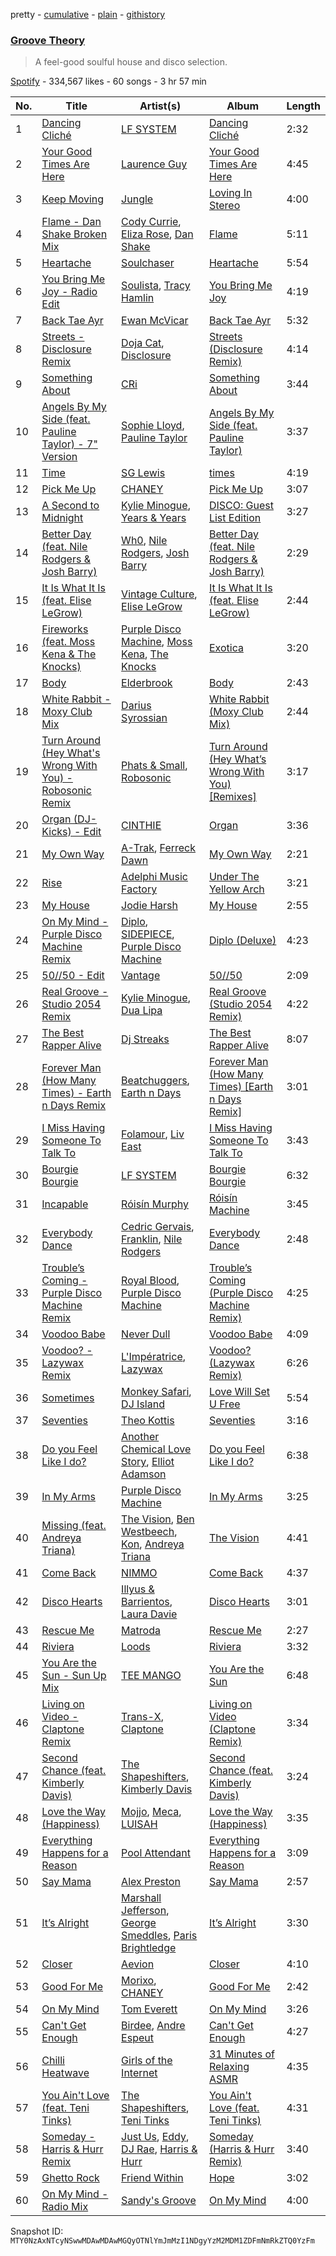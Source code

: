 pretty - [cumulative](/playlists/cumulative/37i9dQZF1DX1tW4VlEfDSS.md) - [plain](/playlists/plain/37i9dQZF1DX1tW4VlEfDSS) - [githistory](https://github.githistory.xyz/mackorone/spotify-playlist-archive/blob/main/playlists/plain/37i9dQZF1DX1tW4VlEfDSS)

### [Groove Theory](https://open.spotify.com/playlist/37i9dQZF1DX1tW4VlEfDSS)

> A feel\-good soulful house  and disco selection.

[Spotify](https://open.spotify.com/user/spotify) - 334,567 likes - 60 songs - 3 hr 57 min

| No. | Title | Artist(s) | Album | Length |
|---|---|---|---|---|
| 1 | [Dancing Cliché](https://open.spotify.com/track/3NeSlNBRvB4BMrxhA88Zke) | [LF SYSTEM](https://open.spotify.com/artist/0HxX6imltnNXJyQhu4nsiO) | [Dancing Cliché](https://open.spotify.com/album/0KXXLq1rUjATTps8cptlrH) | 2:32 |
| 2 | [Your Good Times Are Here](https://open.spotify.com/track/7tAGnxLiQTU0EjezyOjUj2) | [Laurence Guy](https://open.spotify.com/artist/1PTEiCpkzNkLNgMi1LL8JR) | [Your Good Times Are Here](https://open.spotify.com/album/6nEU8r105q0illnVY0ypDh) | 4:45 |
| 3 | [Keep Moving](https://open.spotify.com/track/4rf0IVQDFjr27T4sgah5Pf) | [Jungle](https://open.spotify.com/artist/59oA5WbbQvomJz2BuRG071) | [Loving In Stereo](https://open.spotify.com/album/3xuvOKpNqynROqZt8Tvcfh) | 4:00 |
| 4 | [Flame \- Dan Shake Broken Mix](https://open.spotify.com/track/2txuYleYPl5dOQMv70tlWD) | [Cody Currie](https://open.spotify.com/artist/0ymdoOsfzRbCoAMfJPpsEx), [Eliza Rose](https://open.spotify.com/artist/4XC335ouK6pXyq4QiIb8bP), [Dan Shake](https://open.spotify.com/artist/7wxLYZxFPf1HWPIaGesxAg) | [Flame](https://open.spotify.com/album/6JLIydfqzCoS4pf53mqdrQ) | 5:11 |
| 5 | [Heartache](https://open.spotify.com/track/3q696Hv2mRNvnlJGARCBQU) | [Soulchaser](https://open.spotify.com/artist/1kzRFs7LyMmSf4N7TEObWt) | [Heartache](https://open.spotify.com/album/6rTVbLiVUK0BVE5dbTMl2J) | 5:54 |
| 6 | [You Bring Me Joy \- Radio Edit](https://open.spotify.com/track/7up1kromWJY9ZoR747ngVV) | [Soulista](https://open.spotify.com/artist/7wTnuabmq5mpF4ENwwC8el), [Tracy Hamlin](https://open.spotify.com/artist/0oZ9W2ul2WbXflo60EAqUT) | [You Bring Me Joy](https://open.spotify.com/album/7qC8j2gTsZJk38AsoGyWKI) | 4:19 |
| 7 | [Back Tae Ayr](https://open.spotify.com/track/1AH6GkZnybM0R5WZZTj7GF) | [Ewan McVicar](https://open.spotify.com/artist/4d2NUjh9ZrzG1ZZdhpSDKH) | [Back Tae Ayr](https://open.spotify.com/album/6YGqlfu2U6aUkzPSViek27) | 5:32 |
| 8 | [Streets \- Disclosure Remix](https://open.spotify.com/track/4k6Emp6KJ4GNRyf6wUKODl) | [Doja Cat](https://open.spotify.com/artist/5cj0lLjcoR7YOSnhnX0Po5), [Disclosure](https://open.spotify.com/artist/6nS5roXSAGhTGr34W6n7Et) | [Streets \(Disclosure Remix\)](https://open.spotify.com/album/6NQXnBKeDrpQGWPQsgIiwA) | 4:14 |
| 9 | [Something About](https://open.spotify.com/track/5z3Qr6kEyJiZhB0WHJSmCQ) | [CRi](https://open.spotify.com/artist/3NaMuUYTIGm6CC3YqTuTvi) | [Something About](https://open.spotify.com/album/3qlZd2dgippiunzkO8D0pM) | 3:44 |
| 10 | [Angels By My Side \(feat\. Pauline Taylor\) \- 7" Version](https://open.spotify.com/track/4Sjb4zaYIzn254xG2lC1Y9) | [Sophie Lloyd](https://open.spotify.com/artist/6llIdnUsCdswsO6nExQIEF), [Pauline Taylor](https://open.spotify.com/artist/1OBxd0sOELyeO2h9JBKZA1) | [Angels By My Side \(feat\. Pauline Taylor\)](https://open.spotify.com/album/3AxIohtIZVMGMNVoqrl2O3) | 3:37 |
| 11 | [Time](https://open.spotify.com/track/2Oc5ez4PVPnIWAmYr8i99V) | [SG Lewis](https://open.spotify.com/artist/0GG2cWaonE4JPrjcCCQ1EG) | [times](https://open.spotify.com/album/6WlRyrfOBZGYA5u5TmloKY) | 4:19 |
| 12 | [Pick Me Up](https://open.spotify.com/track/5AEy1FpWJXqtwVOelRlZT1) | [CHANEY](https://open.spotify.com/artist/2dUjApyXX9UqIsFGzoHyhX) | [Pick Me Up](https://open.spotify.com/album/6H3AVcVfae5TGgYmCVQnts) | 3:07 |
| 13 | [A Second to Midnight](https://open.spotify.com/track/3WYqZhwammjFtFLfZfT38u) | [Kylie Minogue](https://open.spotify.com/artist/4RVnAU35WRWra6OZ3CbbMA), [Years & Years](https://open.spotify.com/artist/5vBSrE1xujD2FXYRarbAXc) | [DISCO: Guest List Edition](https://open.spotify.com/album/48ausuYzcDZAqD7ML9sPcU) | 3:27 |
| 14 | [Better Day \(feat\. Nile Rodgers & Josh Barry\)](https://open.spotify.com/track/3PdLMTut7spFf9leWqBrjK) | [Wh0](https://open.spotify.com/artist/132Hhe61bhvXtkygENHZHA), [Nile Rodgers](https://open.spotify.com/artist/3yDIp0kaq9EFKe07X1X2rz), [Josh Barry](https://open.spotify.com/artist/6oruQTIjrgFYzOSKhp7Kt6) | [Better Day \(feat\. Nile Rodgers & Josh Barry\)](https://open.spotify.com/album/67B57RL961NRFHyce5dYEK) | 2:29 |
| 15 | [It Is What It Is \(feat\. Elise LeGrow\)](https://open.spotify.com/track/37V78aaqEliOSPJxVgxNfm) | [Vintage Culture](https://open.spotify.com/artist/28uJnu5EsrGml2tBd7y8ts), [Elise LeGrow](https://open.spotify.com/artist/20biSVcaiwFyvcseOzYKo8) | [It Is What It Is \(feat\. Elise LeGrow\)](https://open.spotify.com/album/1d08A5A1LezktJMhoWCqDq) | 2:44 |
| 16 | [Fireworks \(feat\. Moss Kena & The Knocks\)](https://open.spotify.com/track/154YAkNQuFHLV3LbP7gP1f) | [Purple Disco Machine](https://open.spotify.com/artist/2WBJQGf1bT1kxuoqziH5g4), [Moss Kena](https://open.spotify.com/artist/2u6jNcpusijFS6ZzuWRwMv), [The Knocks](https://open.spotify.com/artist/2x7EATekOPhFGRx3syMGEC) | [Exotica](https://open.spotify.com/album/4LIWp0dSuFmtNJrxdegyOG) | 3:20 |
| 17 | [Body](https://open.spotify.com/track/5nbq4CyzheTl7BLPR3caJY) | [Elderbrook](https://open.spotify.com/artist/2vf4pRsEY6LpL5tKmqWb64) | [Body](https://open.spotify.com/album/6DDIXVjy8q4auRGcDRtFjv) | 2:43 |
| 18 | [White Rabbit \- Moxy Club Mix](https://open.spotify.com/track/2Zp0oCiV6xQZjLHUzrTJxv) | [Darius Syrossian](https://open.spotify.com/artist/6PDUdAoMV9dMy0wOt09Rsf) | [White Rabbit \(Moxy Club Mix\)](https://open.spotify.com/album/1F3pHJB16ExPcfcLfZpJQZ) | 2:44 |
| 19 | [Turn Around \(Hey What's Wrong With You\) \- Robosonic Remix](https://open.spotify.com/track/17gnbzWdHVTpyZP6FUvo0E) | [Phats & Small](https://open.spotify.com/artist/4WLGcWrkSExCqILxDk7ol6), [Robosonic](https://open.spotify.com/artist/2XBuvmyzhH85j6sqv1fV3l) | [Turn Around \(Hey What’s Wrong With You\) \[Remixes\]](https://open.spotify.com/album/2hx53vnNPRvQku4tAbWMSf) | 3:17 |
| 20 | [Organ \(DJ\-Kicks\) \- Edit](https://open.spotify.com/track/0NPDoArWeGDBcGzO5m7g4t) | [CINTHIE](https://open.spotify.com/artist/764H8zG8sTf5FPHWHW5bvh) | [Organ](https://open.spotify.com/album/3r9Q20TK6MIkM3CbsaFPIy) | 3:36 |
| 21 | [My Own Way](https://open.spotify.com/track/7Csd6ozp0Ci3ZDfvRgzrWz) | [A\-Trak](https://open.spotify.com/artist/3TaUSUXn41GixL7zbvrIDt), [Ferreck Dawn](https://open.spotify.com/artist/3cnAJv9gydgm52KFIsdvO8) | [My Own Way](https://open.spotify.com/album/6sgwScp59KuNiOPvexBNfA) | 2:21 |
| 22 | [Rise](https://open.spotify.com/track/4zSTri8oBAAPhsQsPNfGue) | [Adelphi Music Factory](https://open.spotify.com/artist/27cAR2QA0zM5v0KL9JNWwe) | [Under The Yellow Arch](https://open.spotify.com/album/6ngoLgezBzURPAgzcyXAZ5) | 3:21 |
| 23 | [My House](https://open.spotify.com/track/2nIaXCaDBXXALg3gKajbLB) | [Jodie Harsh](https://open.spotify.com/artist/0470FSE19wkoZe4R06GW9i) | [My House](https://open.spotify.com/album/240UfV3VITJsiUJjn3dKhf) | 2:55 |
| 24 | [On My Mind \- Purple Disco Machine Remix](https://open.spotify.com/track/6geg6XWPAxmwlVl8ZNYns0) | [Diplo](https://open.spotify.com/artist/5fMUXHkw8R8eOP2RNVYEZX), [SIDEPIECE](https://open.spotify.com/artist/5czbzNZZfWpyFgZyfT3Mkk), [Purple Disco Machine](https://open.spotify.com/artist/2WBJQGf1bT1kxuoqziH5g4) | [Diplo \(Deluxe\)](https://open.spotify.com/album/6zPSpPHyyOkbT8zDy7Kzl7) | 4:23 |
| 25 | [50//50 \- Edit](https://open.spotify.com/track/40bj08VSaRDyZ2Z94ystNs) | [Vantage](https://open.spotify.com/artist/6owH8F2INpb18PhnISiVh2) | [50//50](https://open.spotify.com/album/1nQjkZ6oJDZDs60VWtdorn) | 2:09 |
| 26 | [Real Groove \- Studio 2054 Remix](https://open.spotify.com/track/3MySeyJCAKyPkTRvlvq7gm) | [Kylie Minogue](https://open.spotify.com/artist/4RVnAU35WRWra6OZ3CbbMA), [Dua Lipa](https://open.spotify.com/artist/6M2wZ9GZgrQXHCFfjv46we) | [Real Groove \(Studio 2054 Remix\)](https://open.spotify.com/album/0z0lPmTXhkoyF1RyIAkGHm) | 4:22 |
| 27 | [The Best Rapper Alive](https://open.spotify.com/track/4tPQDofr1qmip4bbWFs9Qf) | [Dj Streaks](https://open.spotify.com/artist/67YkGjtw8rmC6Ck0GmoxFA) | [The Best Rapper Alive](https://open.spotify.com/album/0vviu7LR0I9gR9zfmQ3Kwm) | 8:07 |
| 28 | [Forever Man \(How Many Times\) \- Earth n Days Remix](https://open.spotify.com/track/0r5vc5j9eWQv6f0JAns0Ii) | [Beatchuggers](https://open.spotify.com/artist/036bcSagihiHvS91LAxiAR), [Earth n Days](https://open.spotify.com/artist/1DIvkVGJmk8Luy53ChhCjj) | [Forever Man \(How Many Times\) \[Earth n Days Remix\]](https://open.spotify.com/album/3yyp1dD6yJWpGdekqpIcC9) | 3:01 |
| 29 | [I Miss Having Someone To Talk To](https://open.spotify.com/track/0y5D6gtFl3WNx06rOXLWJ6) | [Folamour](https://open.spotify.com/artist/6pJY5At9SiMpAOBrw9YosS), [Liv East](https://open.spotify.com/artist/12Yeojvul63OHxXXI6Z5x7) | [I Miss Having Someone To Talk To](https://open.spotify.com/album/17PBUuvBGmmwD0L6CtKtPR) | 3:43 |
| 30 | [Bourgie Bourgie](https://open.spotify.com/track/1yiKEvsWURV5lAc2rs22Qq) | [LF SYSTEM](https://open.spotify.com/artist/0HxX6imltnNXJyQhu4nsiO) | [Bourgie Bourgie](https://open.spotify.com/album/6Gg2rwi5mAlzx1ws0Woxga) | 6:32 |
| 31 | [Incapable](https://open.spotify.com/track/02CkWazM7YqypIxYKy3iSy) | [Róisín Murphy](https://open.spotify.com/artist/3qwabfaWewpfli7hMNM3O8) | [Róisín Machine](https://open.spotify.com/album/5WpDQt6EbpzXbqo9g9P0L6) | 3:45 |
| 32 | [Everybody Dance](https://open.spotify.com/track/5GiXra1IesFbyQxHsjWQ3M) | [Cedric Gervais](https://open.spotify.com/artist/4Wjf8diP59VmPG7fi4y724), [Franklin](https://open.spotify.com/artist/4bU685oayr3KvaP4qdoYdu), [Nile Rodgers](https://open.spotify.com/artist/3yDIp0kaq9EFKe07X1X2rz) | [Everybody Dance](https://open.spotify.com/album/28V8NPwe6KoGs9t96i0WHD) | 2:48 |
| 33 | [Trouble’s Coming \- Purple Disco Machine Remix](https://open.spotify.com/track/7cpmk4IuNSWfg5XOrr2v8V) | [Royal Blood](https://open.spotify.com/artist/2S5hlvw4CMtMGswFtfdK15), [Purple Disco Machine](https://open.spotify.com/artist/2WBJQGf1bT1kxuoqziH5g4) | [Trouble’s Coming \(Purple Disco Machine Remix\)](https://open.spotify.com/album/5XlWzxdKFGCRDgok5j7UoJ) | 4:25 |
| 34 | [Voodoo Babe](https://open.spotify.com/track/2q4IaFpqebD6pMLvRrclvO) | [Never Dull](https://open.spotify.com/artist/2u3rmzZC0psTER2sDfUebm) | [Voodoo Babe](https://open.spotify.com/album/1lYsNEVEUxuXEAPFE07mAL) | 4:09 |
| 35 | [Voodoo? \- Lazywax Remix](https://open.spotify.com/track/2wHeYDrniYngp3did3McYD) | [L'Impératrice](https://open.spotify.com/artist/4PwlsrN0t5mLN0C827cbEU), [Lazywax](https://open.spotify.com/artist/0JmfcW7ntKscmNRiLbKEcw) | [Voodoo? \(Lazywax Remix\)](https://open.spotify.com/album/4Lbd1wUo222I65CLuxYEj9) | 6:26 |
| 36 | [Sometimes](https://open.spotify.com/track/7vApqfnpLqrKeR6VISh0wH) | [Monkey Safari](https://open.spotify.com/artist/5zovXI5By2gUhdr7EByjLa), [DJ Island](https://open.spotify.com/artist/0B8uvQRg70TpBi26MKtJxY) | [Love Will Set U Free](https://open.spotify.com/album/2q1yFtPevPCNlp06WDzfFc) | 5:54 |
| 37 | [Seventies](https://open.spotify.com/track/0HFUOO7GkVBUCYz1u2IcBM) | [Theo Kottis](https://open.spotify.com/artist/3qEwwb8O7MSkGRohGYEzkO) | [Seventies](https://open.spotify.com/album/6snRQ9zw7mrK0l0vPyY8EJ) | 3:16 |
| 38 | [Do you Feel Like I do?](https://open.spotify.com/track/5xbKD51JPTqbqLjWnvmnmF) | [Another Chemical Love Story](https://open.spotify.com/artist/7Kgt7Exe4T5w9HEoy3Zeqv), [Elliot Adamson](https://open.spotify.com/artist/5JCyLOcEZsUiTLCUqqcIFz) | [Do you Feel Like I do?](https://open.spotify.com/album/7yKlkYxkKBk7dFZoexmJlb) | 6:38 |
| 39 | [In My Arms](https://open.spotify.com/track/7f6a2LWROn1HQlG97hDIg6) | [Purple Disco Machine](https://open.spotify.com/artist/2WBJQGf1bT1kxuoqziH5g4) | [In My Arms](https://open.spotify.com/album/3WALyLgFg8b8r4y31MQRZ0) | 3:25 |
| 40 | [Missing \(feat\. Andreya Triana\)](https://open.spotify.com/track/1T6aL6TE96yG0iFlg9iKp5) | [The Vision](https://open.spotify.com/artist/33nwA09TKiO0nWmUrI3E1I), [Ben Westbeech](https://open.spotify.com/artist/0qP3Irw4a8UFvXv6KQf3XM), [Kon](https://open.spotify.com/artist/4JbrK7cFQmSZ7tKBUbV3zi), [Andreya Triana](https://open.spotify.com/artist/6SKEuFZYhaTytrhtJjgnO2) | [The Vision](https://open.spotify.com/album/7G3RYP4Wc2vtFHihpR8HXN) | 4:41 |
| 41 | [Come Back](https://open.spotify.com/track/0jnfcPhR4K98OgIwih63Wk) | [NIMMO](https://open.spotify.com/artist/76MojWoWNPzzKdrEspy5sl) | [Come Back](https://open.spotify.com/album/2TbxuBCoWx2x5gQE6bW44R) | 4:37 |
| 42 | [Disco Hearts](https://open.spotify.com/track/5XZgARVFrnVsMThGk0CFTl) | [Illyus & Barrientos](https://open.spotify.com/artist/6n5ccknvteaKfN4WA2qf3C), [Laura Davie](https://open.spotify.com/artist/6M3bolFum1y8rBbrubby1f) | [Disco Hearts](https://open.spotify.com/album/6Vo4WqFrhsw3syolQR4nAg) | 3:01 |
| 43 | [Rescue Me](https://open.spotify.com/track/4KwWLMzhw4tA3hFCiMfhlB) | [Matroda](https://open.spotify.com/artist/45lcbTsX07JWzmTIjcdyBz) | [Rescue Me](https://open.spotify.com/album/22GaT6kKhz98n3GRieuXte) | 2:27 |
| 44 | [Riviera](https://open.spotify.com/track/5fR1gKyVaQOFsUe9XWz6Pg) | [Loods](https://open.spotify.com/artist/1uF7AFfGahplhiaHEy9NNl) | [Riviera](https://open.spotify.com/album/0Mx39nltkydoVI9Z7jpFAZ) | 3:32 |
| 45 | [You Are the Sun \- Sun Up Mix](https://open.spotify.com/track/4PoTuDwU3SXGsxdxG0fpCO) | [TEE MANGO](https://open.spotify.com/artist/67tocPg0kong7iBiBWQiFH) | [You Are the Sun](https://open.spotify.com/album/2uR2gF9PubnLliDouxJ25j) | 6:48 |
| 46 | [Living on Video \- Claptone Remix](https://open.spotify.com/track/2c8WUPaH87mh35xf8i0SwG) | [Trans\-X](https://open.spotify.com/artist/4JyfkCTV9FO5Yipee3f9EI), [Claptone](https://open.spotify.com/artist/4mncDFjVLUa3s025Tct3Ry) | [Living on Video \(Claptone Remix\)](https://open.spotify.com/album/1KXL9ctFWXGDPEAPCx5Qbp) | 3:34 |
| 47 | [Second Chance \(feat\. Kimberly Davis\)](https://open.spotify.com/track/1hx5zZoz6ARiIAss9hL7tz) | [The Shapeshifters](https://open.spotify.com/artist/60FV7KyxIH9FH1uq7u8inP), [Kimberly Davis](https://open.spotify.com/artist/1mQYmp7PviGfyjSb2oJ6gJ) | [Second Chance \(feat\. Kimberly Davis\)](https://open.spotify.com/album/22pSFdjEFh3dbm3TCw8sXc) | 3:24 |
| 48 | [Love the Way \(Happiness\)](https://open.spotify.com/track/1okhlrAG0YsKTx9PpPprXv) | [Mojjo](https://open.spotify.com/artist/6AVyGjQ7gNzSkGlBldHS1j), [Meca](https://open.spotify.com/artist/4BXrJLagIbiwWnfJMd1sKQ), [LUISAH](https://open.spotify.com/artist/2jbmRtqNLORtXQWb8s9RFG) | [Love the Way \(Happiness\)](https://open.spotify.com/album/4qCfn7HrbThJdvhzh66g8R) | 3:35 |
| 49 | [Everything Happens for a Reason](https://open.spotify.com/track/24XXMhcnFDkF7c1PAvt42b) | [Pool Attendant](https://open.spotify.com/artist/5f9BDhfsoR50sN9GvmCCur) | [Everything Happens for a Reason](https://open.spotify.com/album/1tKDdlmv0HPOEcwN3j7dmP) | 3:09 |
| 50 | [Say Mama](https://open.spotify.com/track/1dWVnxjhpYqkD1PrHI7GS2) | [Alex Preston](https://open.spotify.com/artist/0f8HuVIxsHG6bnEZsz0RuD) | [Say Mama](https://open.spotify.com/album/4RgJere6EOhvRuVNrC6KzU) | 2:57 |
| 51 | [It’s Alright](https://open.spotify.com/track/3yilgLESv6zoBnGPsRM7Qh) | [Marshall Jefferson](https://open.spotify.com/artist/2Di8r9df6xjyj6CVOqbGVz), [George Smeddles](https://open.spotify.com/artist/5HT6hDqzq0B7EFlokN0hK2), [Paris Brightledge](https://open.spotify.com/artist/0qYaFWcuXTF2AsQ49N6Kul) | [It’s Alright](https://open.spotify.com/album/6iFgMXDNtmp5byEle3guZg) | 3:30 |
| 52 | [Closer](https://open.spotify.com/track/5s3UTdgdjBnkRKmPeBEnyk) | [Aevion](https://open.spotify.com/artist/6y5Fs04MNlsUCyAgvXkSxg) | [Closer](https://open.spotify.com/album/2wONkDvCwXWSIw4SGz36pZ) | 4:10 |
| 53 | [Good For Me](https://open.spotify.com/track/2wxdmzjFaMfNgbPjCJQRo7) | [Morixo](https://open.spotify.com/artist/5h8i76jHsKRSZGINg6NZGA), [CHANEY](https://open.spotify.com/artist/2dUjApyXX9UqIsFGzoHyhX) | [Good For Me](https://open.spotify.com/album/43AlCqozg4WfDPBonV9SLK) | 2:42 |
| 54 | [On My Mind](https://open.spotify.com/track/6T8m7PxHhJb25OZmgWXSej) | [Tom Everett](https://open.spotify.com/artist/3cqEzT9Vye9tH2wlY2pAZK) | [On My Mind](https://open.spotify.com/album/1fzuUk3cUSc8OZTp3C7GZa) | 3:26 |
| 55 | [Can't Get Enough](https://open.spotify.com/track/6mV3L1waATvE15NeMHGtUy) | [Birdee](https://open.spotify.com/artist/3bSjUrJcV80nkkypJHElmv), [Andre Espeut](https://open.spotify.com/artist/3KYR1NVEcMfJ657LhKRpJn) | [Can't Get Enough](https://open.spotify.com/album/3Gwd3lkWQToLPDwYEWxGaZ) | 4:27 |
| 56 | [Chilli Heatwave](https://open.spotify.com/track/5je0T2mebgdBzniXtS4A9Y) | [Girls of the Internet](https://open.spotify.com/artist/5tGmvKTFVL9bGZTxtvopHE) | [31 Minutes of Relaxing ASMR](https://open.spotify.com/album/2VvFwQE6pBR9KnRgS80TZk) | 4:35 |
| 57 | [You Ain't Love \(feat\. Teni Tinks\)](https://open.spotify.com/track/3phnlxvLFtIwNo5ecUtLuN) | [The Shapeshifters](https://open.spotify.com/artist/60FV7KyxIH9FH1uq7u8inP), [Teni Tinks](https://open.spotify.com/artist/4CeG8RL5NUdWJw8BeG5gQs) | [You Ain't Love \(feat\. Teni Tinks\)](https://open.spotify.com/album/1krEcbbjaM3WoCJq8FecTA) | 4:31 |
| 58 | [Someday \- Harris & Hurr Remix](https://open.spotify.com/track/0ad5utq7FrurJIMujXWBwy) | [Just Us](https://open.spotify.com/artist/6gZBuGRyiyGkAVFCJAWdMk), [Eddy](https://open.spotify.com/artist/0sbQ1fc2ccUXTTHCAhAo8I), [DJ Rae](https://open.spotify.com/artist/746LyYgFU6Gni4CMVPlFNa), [Harris & Hurr](https://open.spotify.com/artist/2aNn60ycgLbQIyhyxMQrNb) | [Someday \(Harris & Hurr Remix\)](https://open.spotify.com/album/0WIYfupY0GUkK0fdoDw89S) | 3:40 |
| 59 | [Ghetto Rock](https://open.spotify.com/track/0CPP8Ln8Rl87Fl96zm9il8) | [Friend Within](https://open.spotify.com/artist/4FJPplt1JOVw8Q7NiwFmLv) | [Hope](https://open.spotify.com/album/0P99ZtWpQyIFHAmHWDAXaL) | 3:02 |
| 60 | [On My Mind \- Radio Mix](https://open.spotify.com/track/14K2ewiWrVf9qTRoT804Xm) | [Sandy's Groove](https://open.spotify.com/artist/1rQ5LaR4qHhLJ4BncWFTOd) | [On My Mind](https://open.spotify.com/album/1wUQMc1v5gj9n5cqYlLup6) | 4:00 |

Snapshot ID: `MTY0NzAxNTcyNSwwMDAwMDAwMGQyOTNlYmJmMzI1NDgyYzM2MDM1ZDFmNmRkZTQ0YzFm`
